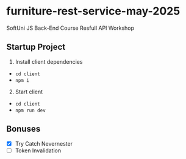# furniture-rest-service-may-2025
SoftUni JS Back-End Course Resfull API Workshop

## Startup Project
 1. Install client dependencies 
   * `cd client`
   * `npm i`
 2. Start client 
   * `cd client`
   * `npm run dev`


## Bonuses
 - [x] Try Catch Nevernester
 - [ ] Token Invalidation
